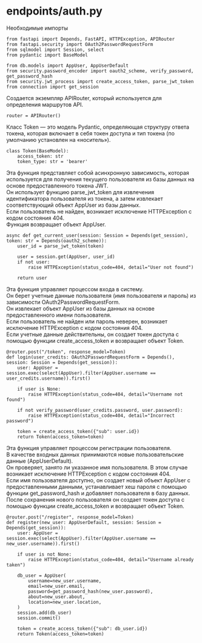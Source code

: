 # endpoints/auth.py

Необходимые импорты
```
from fastapi import Depends, FastAPI, HTTPException, APIRouter
from fastapi.security import OAuth2PasswordRequestForm
from sqlmodel import Session, select
from pydantic import BaseModel

from db.models import AppUser, AppUserDefault
from security.password_encoder import oauth2_scheme, verify_password, get_password_hash
from security.jwt_process import create_access_token, parse_jwt_token
from connection import get_session
```

Создается экземпляр APIRouter, который используется для определения маршрутов API.
```
router = APIRouter()
```

Класс Token — это модель Pydantic, определяющая структуру ответа токена, которая включает в себя токен доступа и тип токена (по умолчанию установлен на «носитель»).
```
class Token(BaseModel):
    access_token: str
    token_type: str = 'bearer'
```

Эта функция представляет собой асинхронную зависимость, которая используется для получения текущего пользователя из базы данных на основе предоставленного токена JWT.  
Он использует функцию parse_jwt_token для извлечения идентификатора пользователя из токена, а затем извлекает соответствующий объект AppUser из базы данных.  
Если пользователь не найден, возникает исключение HTTPException с кодом состояния 404.  
Функция возвращает объект AppUser.
```
async def get_current_user(session: Session = Depends(get_session), token: str = Depends(oauth2_scheme)):
    user_id = parse_jwt_token(token)

    user = session.get(AppUser, user_id)
    if not user:
        raise HTTPException(status_code=404, detail="User not found")

    return user
```

Эта функция управляет процессом входа в систему.  
Он берет учетные данные пользователя (имя пользователя и пароль) из зависимости OAuth2PasswordRequestForm.  
Он извлекает объект AppUser из базы данных на основе предоставленного имени пользователя.  
Если пользователь не найден или пароль неверен, возникает исключение HTTPException с кодом состояния 404.  
Если учетные данные действительны, он создает токен доступа с помощью функции create_access_token и возвращает объект Token.
```
@router.post("/token", response_model=Token)
def login(user_credits: OAuth2PasswordRequestForm = Depends(), session: Session = Depends(get_session)):
    user: AppUser = session.exec(select(AppUser).filter(AppUser.username == user_credits.username)).first()

    if user is None:
        raise HTTPException(status_code=404, detail="Username not found")

    if not verify_password(user_credits.password, user.password):
        raise HTTPException(status_code=404, detail="Incorrect password")

    token = create_access_token({"sub": user.id})
    return Token(access_token=token)
```

Эта функция управляет процессом регистрации пользователя.  
В качестве входных данных принимаются новые пользовательские данные (AppUserDefault).  
Он проверяет, занято ли указанное имя пользователя. В этом случае возникает исключение HTTPException с кодом состояния 404.  
Если имя пользователя доступно, он создает новый объект AppUser с предоставленными данными, устанавливает хеш пароля с помощью функции get_password_hash и добавляет пользователя в базу данных.  
После сохранения нового пользователя он создает токен доступа с помощью функции create_access_token и возвращает объект Token.
```
@router.post("/register", response_model=Token)
def register(new_user: AppUserDefault, session: Session = Depends(get_session)):
    user: AppUser = session.exec(select(AppUser).filter(AppUser.username == new_user.username)).first()

    if user is not None:
        raise HTTPException(status_code=404, detail="Username already taken")

    db_user = AppUser(
        username=new_user.username,
        email=new_user.email,
        password=get_password_hash(new_user.password),
        about=new_user.about,
        location=new_user.location,
    )
    session.add(db_user)
    session.commit()

    token = create_access_token({"sub": db_user.id})
    return Token(access_token=token)
```